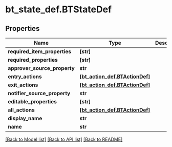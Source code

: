 # bt_state_def.BTStateDef

## Properties
Name | Type | Description | Notes
------------ | ------------- | ------------- | -------------
**required_item_properties** | **[str]** |  | [optional] 
**required_properties** | **[str]** |  | [optional] 
**approver_source_property** | **str** |  | [optional] 
**entry_actions** | [**[bt_action_def.BTActionDef]**](BTActionDef.md) |  | [optional] 
**exit_actions** | [**[bt_action_def.BTActionDef]**](BTActionDef.md) |  | [optional] 
**notifier_source_property** | **str** |  | [optional] 
**editable_properties** | **[str]** |  | [optional] 
**all_actions** | [**[bt_action_def.BTActionDef]**](BTActionDef.md) |  | [optional] 
**display_name** | **str** |  | [optional] 
**name** | **str** |  | [optional] 

[[Back to Model list]](../README.md#documentation-for-models) [[Back to API list]](../README.md#documentation-for-api-endpoints) [[Back to README]](../README.md)


